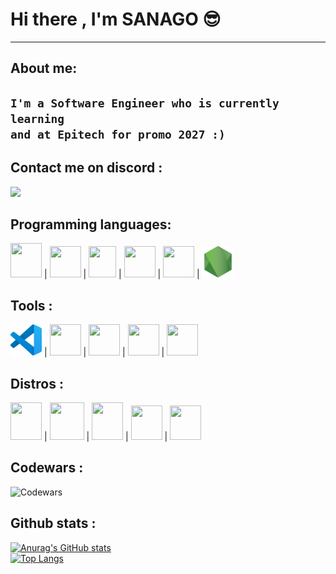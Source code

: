 # Hi there , I'm SANAGO 😎
---
## About me:


`I'm a Software Engineer who is currently learning `<br>`and at Epitech for promo 2027 :)`
---

## Contact me on discord :
<img src="https://discord.c99.nl/widget/theme-3/707863977493004399.png">

## Programming languages:
<p>
<img src="https://media.discordapp.net/attachments/998966700806508684/1042937826880262305/unknown.png" height=55px width=50px> | 
<img src="https://pluspng.com/img-png/logo-javascript-png-javascript-tutorials-400.png" height=50px width=50px> | 
<img src="https://logodownload.org/wp-content/uploads/2016/10/html5-logo-8.png" height=50px width=44px> | 
<img src="https://cdn1.iconfinder.com/data/icons/logotypes/32/badge-css-3-512.png" height=50px width=50px> | 
<img src="https://sass-lang.com/assets/img/styleguide/seal-color-aef0354c.png" height=50px width=50px> | 
<img src="https://raw.githubusercontent.com/github/explore/master/topics/nodejs/nodejs.png" height=50px width=50px>
</p>

## Tools :

<p>
<img src="https://raw.githubusercontent.com/github/explore/master/topics/visual-studio-code/visual-studio-code.png" height=50px width=50px> | 
<img src="https://visualstudio.microsoft.com/wp-content/uploads/2021/10/Product-Icon.svg" height=50px width=50px> | 
<img src="https://cdn4.iconfinder.com/data/icons/social-media-and-logos-11/32/Logo_Github-512.png" height=50px width=50px> | 
<img src="https://www.svgrepo.com/show/331488/mongodb.svg" height=50px width=50px> | 
<img src="https://logosandtypes.com/wp-content/uploads/2020/11/npm.svg" height=50px width=50px>
</p>

## Distros :
<p>
<img src="https://cdn.discordapp.com/attachments/998966700806508684/1042939119719952496/unknown.png" height=60px width=50px> | 
<img src="https://cdn.discordapp.com/attachments/998966700806508684/1042939754720804874/unknown.png" height=60px width=55px> | 
<img src="https://duckduckgo.com/i/3a8cda34.png" height=60px width=50px> | 
<img src="https://media.discordapp.net/attachments/998966700806508684/1042940125035900938/unknown.png" height=55px width=50px> | 
<img src="https://cdn.discordapp.com/attachments/1003624877758103604/1047085023750279168/unknown.png" height=55px width=50px>
</p>

## Codewars :
![Codewars](https://www.codewars.com/users/SANAGOdev/badges/large)

## Github stats :
[![Anurag's GitHub stats](https://github-readme-stats-git-masterrstaa-rickstaa.vercel.app/api?username=SANAGOdev&show_icons=true&include_all_commits=true&count_private=true&theme=tokyonight)](https://github.com/anuraghazra/github-readme-stats)<br>
[![Top Langs](https://github-readme-stats-git-masterrstaa-rickstaa.vercel.app/api/top-langs/?username=SANAGOdev&&theme=tokyonight&layout=compact&langs_count=10)](https://github.com/anuraghazra/github-readme-stats)<br>
